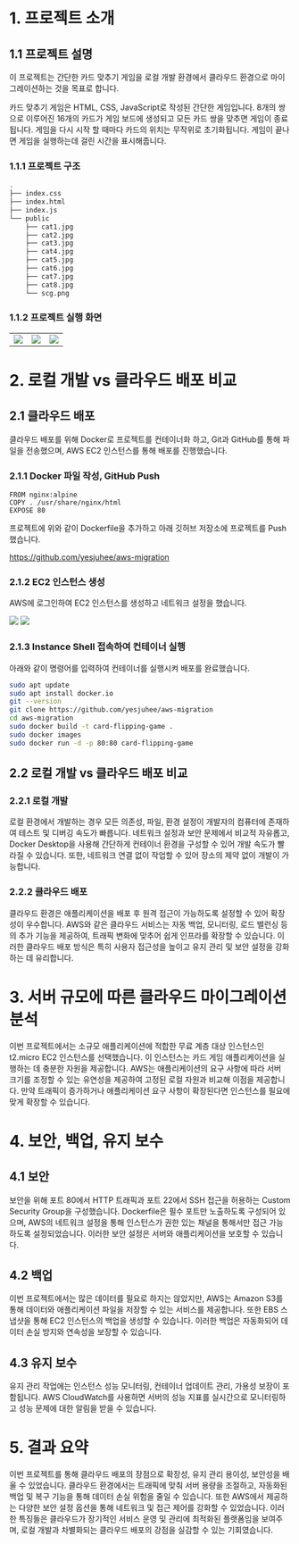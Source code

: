 # 1. 프로젝트 소개

## 1.1 프로젝트 설명

이 프로젝트는 간단한 카드 맞추기 게임을 로컬 개발 환경에서 클라우드 환경으로 마이그레이션하는 것을 목표로 합니다.

카드 맞추기 게임은 HTML, CSS, JavaScript로 작성된 간단한 게임입니다. 8개의 쌍으로 이루어진 16개의 카드가 게임 보드에 생성되고 모든 카드 쌍을 맞추면 게임이 종료됩니다. 게임을 다시 시작 할 때마다 카드의 위치는 무작위로 초기화됩니다. 게임이 끝나면 게임을 실행하는데 걸린 시간을 표시해줍니다.

### 1.1.1 프로젝트 구조

```bash
.
├── index.css
├── index.html
├── index.js
└── public
    ├── cat1.jpg
    ├── cat2.jpg
    ├── cat3.jpg
    ├── cat4.jpg
    ├── cat5.jpg
    ├── cat6.jpg
    ├── cat7.jpg
    ├── cat8.jpg
    └── scg.png
```

### 1.1.2 프로젝트 실행 화면

<table>
    <tr>
        <td><img src="./1.png"></td>
        <td><img src="./2.png"></td>
        <td><img src="./3.png"></td>
    </tr>
</table>

# 2. 로컬 개발 vs 클라우드 배포 비교

## 2.1 클라우드 배포

클라우드 배포를 위해 Docker로 프로젝트를 컨테이너화 하고, Git과 GitHub를 통해 파일을 전송했으며, AWS EC2 인스턴스를 통해 배포를 진행했습니다.

### 2.1.1 Docker 파일 작성, GitHub Push

```docker
FROM nginx:alpine
COPY . /usr/share/nginx/html
EXPOSE 80
```

프로젝트에 위와 같이 Dockerfile을 추가하고 아래 깃허브 저장소에 프로젝트를 Push 했습니다.

https://github.com/yesjuhee/aws-migration

### 2.1.2 EC2 인스턴스 생성

AWS에 로그인하여 EC2 인스턴스를 생성하고 네트워크 설정을 했습니다.

<img src="./4.png">
<img src="./5.png">

### 2.1.3 Instance Shell 접속하여 컨테이너 실행

아래와 같이 명령어를 입력하여 컨테이너를 실행시켜 배포를 완료했습니다.

```bash
sudo apt update
sudo apt install docker.io
git --version
git clone https://github.com/yesjuhee/aws-migration
cd aws-migration
sudo docker build -t card-flipping-game .
sudo docker images
sudo docker run -d -p 80:80 card-flipping-game
```

## 2.2 로컬 개발 vs 클라우드 배포 비교

### 2.2.1 로컬 개발

로컬 환경에서 개발하는 경우 모든 의존성, 파일, 환경 설정이 개발자의 컴퓨터에 존재하여 테스트 및 디버깅 속도가 빠릅니다. 네트워크 설정과 보안 문제에서 비교적 자유롭고, Docker Desktop을 사용해 간단하게 컨테이너 환경을 구성할 수 있어 개발 속도가 빨라질 수 있습니다. 또한, 네트워크 연결 없이 작업할 수 있어 장소의 제약 없이 개발이 가능합니다.

### 2.2.2 클라우드 배포

클라우드 환경은 애플리케이션을 배포 후 원격 접근이 가능하도록 설정할 수 있어 확장성이 우수합니다. AWS와 같은 클라우드 서비스는 자동 백업, 모니터링, 로드 밸런싱 등의 추가 기능을 제공하여, 트래픽 변화에 맞추어 쉽게 인프라를 확장할 수 있습니다. 이러한 클라우드 배포 방식은 특히 사용자 접근성을 높이고 유지 관리 및 보안 설정을 강화하는 데 유리합니다.

# 3. 서버 규모에 따른 클라우드 마이그레이션 분석

이번 프로젝트에서는 소규모 애플리케이션에 적합한 무료 계층 대상 인스턴스인 t2.micro EC2 인스턴스를 선택했습니다. 이 인스턴스는 카드 게임 애플리케이션을 실행하는 데 충분한 자원을 제공합니다. AWS는 애플리케이션의 요구 사항에 따라 서버 크기를 조정할 수 있는 유연성을 제공하여 고정된 로컬 자원과 비교해 이점을 제공합니다. 만약 트래픽이 증가하거나 애플리케이션 요구 사항이 확장된다면 인스턴스를 필요에 맞게 확장할 수 있습니다.

# 4. 보안, 백업, 유지 보수

## 4.1 보안

보안을 위해 포트 80에서 HTTP 트래픽과 포트 22에서 SSH 접근을 허용하는 Custom Security Group을 구성했습니다. Dockerfile은 필수 포트만 노출하도록 구성되어 있으며, AWS의 네트워크 설정을 통해 인스턴스가 권한 있는 채널을 통해서만 접근 가능하도록 설정되었습니다. 이러한 보안 설정은 서버와 애플리케이션을 보호할 수 있습니다.

## 4.2 백업

이번 프로젝트에서는 많은 데이터를 필요로 하지는 않았지만, AWS는 Amazon S3를 통해 데이터와 애플리케이션 파일을 저장할 수 있는 서비스를 제공합니다. 또한 EBS 스냅샷을 통해 EC2 인스턴스의 백업을 생성할 수 있습니다. 이러한 백업은 자동화되어 데이터 손실 방지와 연속성을 보장할 수 있습니다.

## 4.3 유지 보수

유지 관리 작업에는 인스턴스 성능 모니터링, 컨테이너 업데이트 관리, 가용성 보장이 포함됩니다. AWS CloudWatch를 사용하면 서버의 성능 지표를 실시간으로 모니터링하고 성능 문제에 대한 알림을 받을 수 있습니다.

# 5. 결과 요약

이번 프로젝트를 통해 클라우드 배포의 장점으로 확장성, 유지 관리 용이성, 보안성을 배울 수 있었습니다. 클라우드 환경에서는 트래픽에 맞춰 서버 용량을 조절하고, 자동화된 백업 및 복구 기능을 통해 데이터 손실 위험을 줄일 수 있습니다. 또한 AWS에서 제공하는 다양한 보안 설정 옵션을 통해 네트워크 및 접근 제어를 강화할 수 있었습니다. 이러한 특징들은 클라우드가 장기적인 서비스 운영 및 관리에 최적화된 플랫폼임을 보여주며, 로컬 개발과 차별화되는 클라우드 배포의 강점을 실감할 수 있는 기회였습니다.
